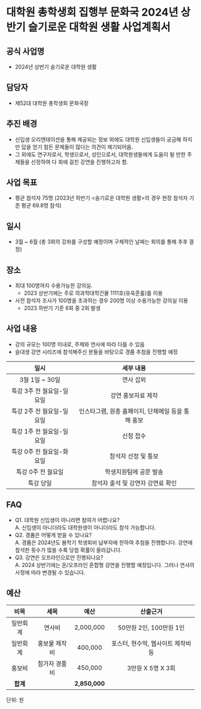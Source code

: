 대학원 총학생회 집행부 문화국 2024년 상반기 슬기로운 대학원 생활 사업계획서
===

## 공식 사업명
- 2024년 상반기 슬기로운 대학원 생활

## 담당자
- 제52대 대학원 총학생회 문화국장

## 추진 배경
- 신입생 오리엔테이션을 통해 제공되는 정보 외에도 대학원 신입생들이 궁금해 하지만 답을 얻기 힘든 문제들이 많다는 의견이 제기되어옴. 
- 그 외에도 연구자로서, 학생으로서, 성인으로서, 대학원생들에게 도움이 될 만한 주제들을 선정하여 다 회에 걸친 강연을 진행하고자 함. 

## 사업 목표
- 평균 참석자 75명 (2023년 하반기 <슬기로운 대학원 생활>의 경우 현장 참석자 기준 평균 69.8명 참석)

## 일시
- 3월 ~ 6월 (총 3회의 강좌를 구성할 예정이며 구체적인 날짜는 회의를 통해 추후 결정)

## 장소
- 최대 100명까지 수용가능한 강의실.
	- 2023 상반기에는 주로 의과학대학건물 1111호(유욱준홀)를 이용
- 사전 참석자 조사가 100명을 초과하는 경우 200명 이상 수용가능한 강의실 이용 
	- 2023 하반기 기준 6회 중 2회 발생

## 사업 내용

 - 강의 규모는 100명 이내로, 주제와 연사에 따라 다를 수 있음
 - 슬대생 강연 시리즈에 참석해주신 분들을 바탕으로 경품 추첨을 진행할 예정

|  **일시** | **세부 내용** |
|:----------:|:------------:|
|3월 1일 ~ 30일 | 연사 섭외 |
|특강 3주 전 월요일-일요일 | 강연 홍보자료 제작 |
|특강 2주 전 월요일-일요일 | 인스타그램, 원총 홈페이지, 단체메일 등을 통해 홍보 |
|특강 1주 전 월요일-일요일 | 신청 접수 |
|특강 0주 전 월요일-화요일 | 참석자 선정 및 통보 |
|특강 0주 전 월요일 | 학생지원팀에 공문 발송 |
|특강 당일 | 참석자 출석 및 강연자 강연료 확인 |


## FAQ
- Q1. 대학원 신입생이 아니라면 참여가 어렵나요? <br/> A. 신입생이 아니더라도 대학원생이 아니더라도 참석 가능합니다.
- Q2. 경품은 어떻게 받을 수 있나요? <br/> A. 경품은 2024년도 봄학기 학생회비 납부자에 한하여 추첨을 진행합니다. 강연에 참석한 횟수가 많을 수록 당첨 확률이 올라갑니다.
- Q3. 강연은 오프라인으로만 진행되나요? <br/> A. 2024 상반기에는 온/오프라인 혼합형 강연을 진행할 예정입니다. 그러나 연사의 사정에 따라 변경될 수 있습니다.

## 예산

|  **비목** |   **세목**   | **예산** | **산출근거** |
|:----------:|:------------:|:--------:|:--------:|
|일반회계| 연사비 | 2,000,000 | 50만원 2인, 100만원 1인 |
|일반회계| 홍보물 제작비 | 400,000 | 포스터, 현수막, 웹사이트 제작비 등 |
|홍보비|참가자 경품비|450,000| 3만원 X 5명 X 3회 |
|   **합계**  |              | **2,850,000**|  |

단위: 원

